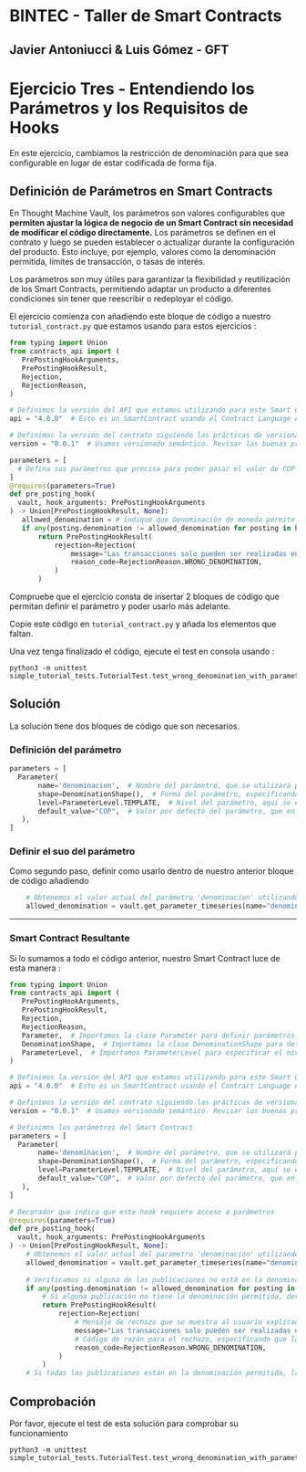 # BINTEC - Taller de Smart Contracts
Javier Antoniucci & Luis Gómez - GFT
---

# Ejercicio Tres - Entendiendo los Parámetros y los Requisitos de Hooks

En este ejercicio, cambiamos la restricción de denominación para que sea configurable en lugar de estar codificada de forma fija.


## Definición de Parámetros en Smart Contracts
En Thought Machine Vault, los parámetros son valores configurables que **permiten ajustar la lógica de negocio de un Smart Contract sin necesidad de modificar el código directamente.** Los parámetros se definen en el contrato y luego se pueden establecer o actualizar durante la configuración del producto. Esto incluye, por ejemplo, valores como la denominación permitida, límites de transacción, o tasas de interés.

Los parámetros son muy útiles para garantizar la flexibilidad y reutilización de los Smart Contracts, permitiendo adaptar un producto a diferentes condiciones sin tener que reescribir o redeployar el código.

El ejercicio comienza con añadiendo este bloque de código a nuestro ```tutorial_contract.py``` que estamos usando para estos ejercicios :

```python
from typing import Union
from contracts_api import (
   PrePostingHookArguments,
   PrePostingHookResult,
   Rejection,
   RejectionReason,
)

# Definimos la versión del API que estamos utilizando para este Smart Contract, en este caso es la 4.0.0
api = "4.0.0"  # Esto es un SmartContract usando el Contract Language API 4.0.0

# Definimos la versión del contrato siguiendo las prácticas de versionado semántico
version = "0.0.1"  # Usamos versionado semántico. Revisar las buenas prácticas para su uso en https://semver.org/

parameters = [
  # Defina sus parámetros que precisa para poder pasar el valor de COP u otro tipo de moneda a su Smart Contract
]
@requires(parameters=True)
def pre_posting_hook(
  vault, hook_arguments: PrePostingHookArguments
) -> Union[PrePostingHookResult, None]:
   allowed_denomination = # ïndique que Denominación de moneda permite para su uso en este Smart Contract
   if any(posting.denomination != allowed_denomination for posting in hook_arguments.posting_instructions):
       return PrePostingHookResult(
           rejection=Rejection(
               message="Las transacciones solo pueden ser realizadas en Pesos Colombianos (COP)",
               reason_code=RejectionReason.WRONG_DENOMINATION,
           )
       )

```

Compruebe que el ejercicio consta de insertar 2 bloques de código que permitan definir el parámetro y poder usarlo más adelante.

Copie este código en ```tutorial_contract.py``` y añada los elementos que faltan.

Una vez tenga finalizado el código, ejecute el test en consola usando :

```console
python3 -m unittest simple_tutorial_tests.TutorialTest.test_wrong_denomination_with_parameter_deposit
```

## Solución

La solución tiene dos bloques de código que son necesarios.

### Definición del parámetro

```python
parameters = [
  Parameter(
       name='denominacion',  # Nombre del parámetro, que se utilizará para identificarlo en el Smart Contract
       shape=DenominationShape(),  # Forma del parámetro, especificando que se trata de una denominación monetaria
       level=ParameterLevel.TEMPLATE,  # Nivel del parámetro, aquí se establece a nivel de plantilla (TEMPLATE)
       default_value="COP",  # Valor por defecto del parámetro, que en este caso es 'COP' (Pesos Colombianos)
   ),
]
```

### Definir el suo del parámetro

Como segundo paso, definir como usarlo dentro de nuestro anterior bloque de código añadiendo 

```python
    # Obtenemos el valor actual del parámetro 'denominacion' utilizando la serie temporal del parámetro
    allowed_denomination = vault.get_parameter_timeseries(name="denomination").latest()
```

---
### Smart Contract Resultante 

Si lo sumamos a todo el código anterior, nuestro Smart Contract luce de esta manera :


```python
from typing import Union
from contracts_api import (
   PrePostingHookArguments,
   PrePostingHookResult,
   Rejection,
   RejectionReason,
   Parameter,  # Importamos la clase Parameter para definir parámetros configurables
   DenominationShape,  # Importamos la clase DenominationShape para definir la forma del parámetro de denominación
   ParameterLevel,  # Importamos ParameterLevel para especificar el nivel del parámetro
)

# Definimos la versión del API que estamos utilizando para este Smart Contract, en este caso es la 4.0.0
api = "4.0.0"  # Esto es un SmartContract usando el Contract Language API 4.0.0

# Definimos la versión del contrato siguiendo las prácticas de versionado semántico
version = "0.0.1"  # Usamos versionado semántico. Revisar las buenas prácticas para su uso en https://semver.org/

# Definimos los parámetros del Smart Contract
parameters = [
  Parameter(
       name='denominacion',  # Nombre del parámetro, que se utilizará para identificarlo en el Smart Contract
       shape=DenominationShape(),  # Forma del parámetro, especificando que se trata de una denominación monetaria
       level=ParameterLevel.TEMPLATE,  # Nivel del parámetro, aquí se establece a nivel de plantilla (TEMPLATE)
       default_value="COP",  # Valor por defecto del parámetro, que en este caso es 'COP' (Pesos Colombianos)
   ),
]

# Decorador que indica que este hook requiere acceso a parámetros
@requires(parameters=True)
def pre_posting_hook(
  vault, hook_arguments: PrePostingHookArguments
) -> Union[PrePostingHookResult, None]:
    # Obtenemos el valor actual del parámetro 'denominacion' utilizando la serie temporal del parámetro
    allowed_denomination = vault.get_parameter_timeseries(name="denomination").latest()
    
    # Verificamos si alguna de las publicaciones no está en la denominación permitida (obtenida del parámetro)
    if any(posting.denomination != allowed_denomination for posting in hook_arguments.posting_instructions):
        # Si alguna publicación no tiene la denominación permitida, devolvemos un resultado de rechazo
        return PrePostingHookResult(
            rejection=Rejection(
                # Mensaje de rechazo que se muestra al usuario explicando el motivo
                message="Las transacciones solo pueden ser realizadas en Pesos Colombianos (COP)",
                # Código de razón para el rechazo, especificando que la denominación es incorrecta
                reason_code=RejectionReason.WRONG_DENOMINATION,
            )
        )
    # Si todas las publicaciones están en la denominación permitida, la función devuelve None y la transacción continúa normalmente

```

## Comprobación

Por favor, ejecute el test de esta solución para comprobar su funcionamiento

```console
python3 -m unittest simple_tutorial_tests.TutorialTest.test_wrong_denomination_with_parameter_deposit
```
